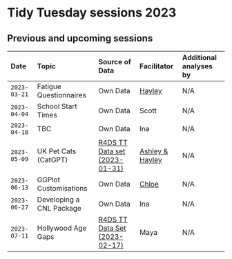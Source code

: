 # Tidy Tuesday sessions 2023

## Previous and upcoming sessions

| Date | Topic | Source of Data | Facilitator | Additional analyses by |
| :--- | :--- | :--- | :--- | :--- |
| `2023-03-21` | Fatigue Questionnaires | Own Data | [Hayley](./2023-03-21/2023-03-21_fatigue-questionnaires_HC.md) | N/A |
| `2023-04-04` | School Start Times | Own Data | Scott | N/A |
| `2023-04-18` | TBC | Own Data | Ina | N/A |
| `2023-05-09` | UK Pet Cats (CatGPT) | [R4DS TT Data set (2023-01-31)](https://github.com/rfordatascience/tidytuesday/blob/master/data/2023/2023-01-31/readme.md) | [Ashley & Hayley](./2023-05-09/2023-05-09_UK%20Pet%20Cats_AP_HC.Rmd)| N/A | 
| `2023-06-13` | GGPlot Customisations | Own Data | [Chloe](./2023-05-13/2023-05-13_Craft_Figures_CD.md) | N/A |
| `2023-06-27` | Developing a CNL Package | Own Data | Ina | N/A |
| `2023-07-11` | Hollywood Age Gaps | [R4DS TT Data Set (2023-02-17)](https://github.com/rfordatascience/tidytuesday/blob/master/data/2023/2023-02-14/readme.md) | Maya | N/A |
